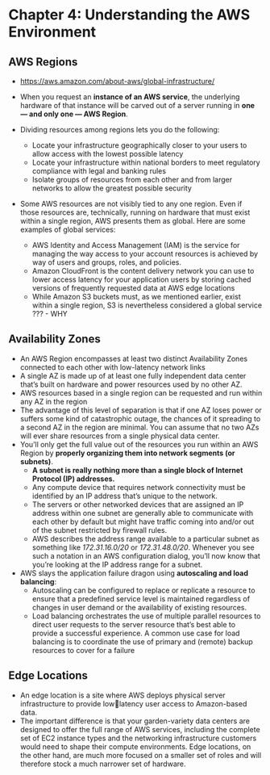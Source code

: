 # Chapter 4: Understanding the AWS Environment

## AWS Regions
- https://aws.amazon.com/about-aws/global-infrastructure/

- When you request an **instance of an AWS service**, the underlying hardware of that instance will be carved out of a server running in **one — and only one — AWS Region**.
- Dividing resources among regions lets you do the following:
  - Locate your infrastructure geographically closer to your users to allow access with the lowest possible latency
  - Locate your infrastructure within national borders to meet regulatory compliance with legal and banking rules
  - Isolate groups of resources from each other and from larger networks to allow the greatest possible security
- Some AWS resources are not visibly tied to any one region. Even if those resources are, technically, running on hardware that must exist within a single region, AWS presents them as global. Here are some examples of global services:
  - AWS Identity and Access Management (IAM) is the service for managing the way access to your account resources is achieved by way of users and groups, roles, and policies.
  - Amazon CloudFront is the content delivery network you can use to lower access latency for your application users by storing cached versions of frequently requested data at AWS edge locations
  - While Amazon S3 buckets must, as we mentioned earlier, exist within a single region, S3 is nevertheless considered a global service ??? - WHY

## Availability Zones
- An AWS Region encompasses at least two distinct Availability Zones connected to each other with low-latency network links
- A single AZ is made up of at least one fully independent data center that’s built on hardware and power resources used by no other AZ.
- AWS resources based in a single region can be requested and run within any AZ in the region
- The advantage of this level of separation is that if one AZ loses power or suffers some kind of catastrophic outage, the chances of it spreading to a second AZ in the region are minimal. You can assume that no two AZs will ever share resources from a single physical data center.
- You’ll only get the full value out of the resources you run within an AWS Region by **properly organizing them into network segments (or subnets)**.
  - **A subnet is really nothing more than a single block of Internet Protocol (IP) addresses.**
  - Any compute device that requires network connectivity must be identified by an IP address that’s unique to the network.
  - The servers or other networked devices that are assigned an IP address within one subnet are generally able to communicate with each other by default but might have traffic coming into and/or out of the subnet restricted by firewall rules.
  -  AWS describes the address range available to a particular subnet as something like *172.31.16.0/20* or *172.31.48.0/20*. Whenever you see such a notation in an AWS configuration dialog, you’ll now know that you’re looking at the IP address range for a subnet.
- AWS slays the application failure dragon using **autoscaling and load balancing**:
  - Autoscaling can be configured to replace or replicate a resource to ensure that a predefined service level is maintained regardless of changes in user demand or the availability of existing resources.
  - Load balancing orchestrates the use of multiple parallel resources to direct user requests to the server resource that’s best able to provide a successful experience. A common use case for load balancing is to coordinate the use of primary and (remote) backup resources to cover for a failure

## Edge Locations
- An edge location is a site where AWS deploys physical server infrastructure to provide lowlatency user access to Amazon-based data.
- The important difference is that your garden-variety data centers are designed to offer the full range of AWS services, including the complete set of EC2 instance types and the networking infrastructure customers would need to shape their compute environments. Edge locations, on the other hand, are much more focused on a smaller set of roles and will therefore stock a much narrower set of hardware.
